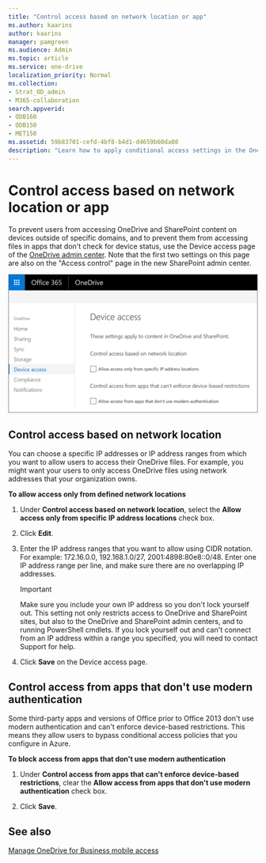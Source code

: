 ```yaml
---
title: "Control access based on network location or app"
ms.author: kaarins
author: kaarins
manager: pamgreen
ms.audience: Admin
ms.topic: article
ms.service: one-drive
localization_priority: Normal
ms.collection: 
- Strat_OD_admin
- M365-collaboration
search.appverid:
- ODB160
- ODB150
- MET150
ms.assetid: 59b83701-cefd-4bf8-b4d1-d4659b60da08
description: "Learn how to apply conditional access settings in the OneDrive admin center."
---
```


# Control access based on network location or app

To prevent users from accessing OneDrive and SharePoint content on devices outside of specific domains, and to prevent them from accessing files in apps that don't check for device status, use the Device access page of the [OneDrive admin center](https://admin.onedrive.com/?v=AccessPolicySettings). Note that the first two settings on this page are also on the "Access control" page in the new SharePoint admin center. 
  
![The Device access page of the OneDrive admin center](media/4b5811ac-01e5-4fca-99f2-e9db8bb6237e.png)
  
## Control access based on network location

You can choose a specific IP addresses or IP address ranges from which you want to allow users to access their OneDrive files. For example, you might want your users to only access OneDrive files using network addresses that your organization owns.
  
 **To allow access only from defined network locations**
  
1. Under **Control access based on network location**, select the **Allow access only from specific IP address locations** check box. 
    
2. Click **Edit**.
    
3. Enter the IP address ranges that you want to allow using CIDR notation. For example: 172.16.0.0, 192.168.1.0/27, 2001:4898:80e8::0/48. Enter one IP address range per line, and make sure there are no overlapping IP addresses.

    > [!IMPORTANT]
    > Make sure you include your own IP address so you don't lock yourself out. This setting not only restricts access to OneDrive and SharePoint sites, but also to the OneDrive and SharePoint admin centers, and to running PowerShell cmdlets. If you lock yourself out and can't connect from an IP address within a range you specified, you will need to contact Support for help.
    
4. Click **Save** on the Device access page. 
    
## Control access from apps that don't use modern authentication

Some third-party apps and versions of Office prior to Office 2013 don't use modern authentication and can't enforce device-based restrictions. This means they allow users to bypass conditional access policies that you configure in Azure.
  
 **To block access from apps that don't use modern authentication**
  
1. Under **Control access from apps that can't enforce device-based restrictions**, clear the **Allow access from apps that don't use modern authentication** check box. 
    
2. Click **Save**.
    
## See also

[Manage OneDrive for Business mobile access](control-access-to-mobile-app-features.md)
  


